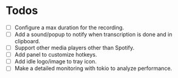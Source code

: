 # Todos

- [ ] Configure a max duration for the recording.
- [ ] Add a sound/popup to notify when transcription is done and in clipboard.
- [ ] Support other media players other than Spotify.
- [ ] Add panel to customize hotkeys.
- [ ] Add idle logo/image to tray icon.
- [ ] Make a detailed monitoring with tokio to analyze performance.
